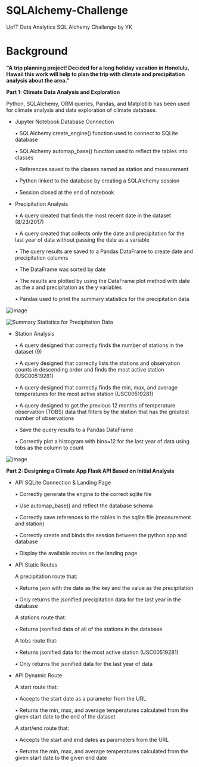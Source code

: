 # SQLAlchemy-Challenge
UofT Data Analytics SQL Alchemy Challenge by YK

# Background

**"A trip planning project! Decided for a long holiday vacation in Honolulu, Hawaii this work will help to plan the trip with climate and precipitation analysis about the area."**


**Part 1: Climate Data Analysis and Exploration**

Python, SQLAlchemy, ORM queries, Pandas, and Matplotlib has been used for climate analysis and data exploration of climate database.  

* Jupyter Notebook Database Connection 

    •	SQLAlchemy create_engine() function used to connect to SQLite database

    •	SQLAlchemy automap_base() function used to reflect the tables into classes

    •	References saved to the classes named as station and measurement

    •	Python linked to the database by creating a SQLAlchemy session

    •	Session closed at the end of notebook


* Precipitation Analysis 

    •	A query created that finds the most recent date in the dataset (8/23/2017)

    •	A query created that collects only the date and precipitation for the last year of data without passing the date as a variable

    •	The query results are saved to a Pandas DataFrame to create date and precipitation columns 

    •	The DataFrame was sorted by date

    •	The results are plotted by using the DataFrame plot method with date as the x and precipitation as the y variables

    •	Pandas used to print the summary statistics for the precipitation data
  

![image](https://github.com/YargKlnc/SQLAlchemy-Challenge/assets/142269763/42a79348-efe8-4982-bcf6-f3007e714874)


![Summary Statistics for Precipitation Data](https://github.com/YargKlnc/SQLAlchemy-Challenge/assets/142269763/04a33c1e-fe5c-4cfc-84bc-23632f06fc1a)



* Station Analysis 

    •	A query designed that correctly finds the number of stations in the dataset (9) 

    • A query designed that correctly lists the stations and observation counts in descending order and finds the most active station (USC00519281)

    •	A query designed that correctly finds the min, max, and average temperatures for the most active station (USC00519281) 

    •	A query designed to get the previous 12 months of temperature observation (TOBS) data that filters by the station that has the greatest number of observations 

    •	Save the query results to a Pandas DataFrame 

    •	Correctly plot a histogram with bins=12 for the last year of data using tobs as the column to count


![image](https://github.com/YargKlnc/SQLAlchemy-Challenge/assets/142269763/cd8dfa98-bb40-4f2f-ab03-588c15c71a66)



**Part 2: Designing a Climate App Flask API Based on Initial Analysis**


* API SQLite Connection & Landing Page 

    •	Correctly generate the engine to the correct sqlite file 

    •	Use automap_base() and reflect the database schema 

    •	Correctly save references to the tables in the sqlite file (measurement and station) 

    •	Correctly create and binds the session between the python app and database 

    •	Display the available routes on the landing page 



* API Static Routes

    A precipitation route that:

    •	Returns json with the date as the key and the value as the precipitation 

    •	Only returns the jsonified precipitation data for the last year in the database 


    A stations route that:

    •	Returns jsonified data of all of the stations in the database 


    A tobs route that:

    •	Returns jsonified data for the most active station (USC00519281) 

    •	Only returns the jsonified data for the last year of data 



* API Dynamic Route 

    A start route that:
  
    •	Accepts the start date as a parameter from the URL
  
    •	Returns the min, max, and average temperatures calculated from the given start date to the end of the dataset
  

    A start/end route that:
  
    •	Accepts the start and end dates as parameters from the URL
   
    •	Returns the min, max, and average temperatures calculated from the given start date to the given end date 

